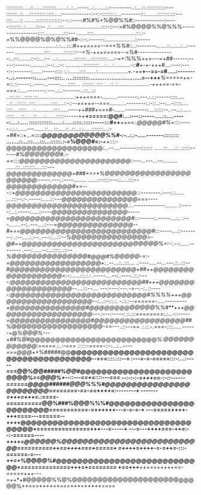 :::::::::::.....::......:::::::::.......:..:...----:...:.......:.:---------..:....::.:::::::::::::---
:::::::..::....:::::::::::.:::::....:------------:--:-::::::::.:...--------:::........::::::::.:::---
::::.....:: ........:::::::::::::::::--:.:----:#%#%+%@@%%#::------------:-----::::::::..:.......:::--
.:......:::.........................::::-::--:=#%@@@@%%@%%%*------------------::::.............:::---
.......::::............................:::.:-=*%%@@@@%@%@%%##-::-:.------:....................::-----
.................................:.:....::.:#*=++====--==+%%#::..:--------.......::.......:...:------
...................::::.........:::::::::--=%*-+++=====--=*%#---------------:..:-:........::-::...:--
...:...........::::::::...:::::::::::....:-=*+:%%%*=+=---=+##------:-----:------...........:--:...:-:
............::::::::::....:....:...........-::**#**+-*+-+++#....----:----:-:-------:......:-----:::::
:.:.......::::.......:....................+*.-++***+--==-=#.....:--------..:.-------::......---::::..
....:::::::::..............................=--+++***%=====*+=-=::.::-----:..----...-----.....:::::...
.:::::::..::::.....::..:.....................-++*+==-==-===.:.....-------:.---..:..:-------..:::...::
..:::.:::...:::::.:::........................:+++***====-..........--------:.---.:.:.:------::::.....
..::...:::.::..::::...........::::....::-::--+=*++=--===...........--------:.:-::..:--:...-:::::.....
::::....:::::.....:............::::......----+*+*###+===#-.......---------:....::::::--..--...:......
:::::.....::......::.....:.......:::::------=+***+=====:@@#:...:---::-----.....::....-----:....:.....
:::::::::::::......:.....:::::.:::::-----:::#++**++==*:.@@@@@#%*=::::-----.:.:.:......---.......::...
:::.....::..::...:.:.....::::::::...:-+##=::+...=***::::@@@@@@@@@@@@%%#-:-..:.:-.....-------:::::::::
.......::...:::....:::...::::::.:-=*%@@@#=:-***+*+::::-@@@@@@@@@@@@@@@@@@@:...--....-------:-::::::::
......:::.....::..::::::------*#%@@@@@@@#.:-***+=::::@@@@@@@@@@@@@@@@@@@@@@::---...---...--:.........
......:::..::::::::....::::---@@@@@@@@@@@@@=###+==+%@@@@@@@@@@@@@@@@@@@@@@@:-----.---:.:----.........
......::-:::::---::.....::::--@@@@@@@@@@@@@#+=---::+@@@@@@@@@@@@@@@@@@@@@@@@.::--------.:---:.:......
....:::--::-.-----:.....:::---@@@@@@@@@@@@@@@===----@@@@@@@@@@@@@@@@@@@@@@@@.:..-------------........
::-----:...:.-----:.....::----@@@@@@@@@@@@@@@--*---=@@@@@@@@@@@@@@@@@@@@@@@@#:::------:..-----....:..
:---........--:..---....::---=@@@@@@@@@@@@@@@--#+==@@@@@@@@@@@@@@@@@@@@@@@@@@#:::-----....::--------:
.:--.....:.:--..---::...:::--%@@@@@@@@@@@@@@@=-@#==@@@@@@@@@@@@@@@@@@@@@@@@@@@%=:-:.--:......--------
.---:......--:...:::::..:::--%@@@@@@@@@@@@@@@#@@@#%@@@@@-=:-=**@@@@@@@@@@@@@@@@@@+:..--...::..:::....
.:----.....--...---.::..:::--#@@@@@@@@@@@@@@@*@@@@@@@@@@+*##***++@@@@@@@@@@@@@@@@@@@=:-:......:::.:.:
.-----....--:..----..::.:----:@@@@@@@@@@@@@@@*@@@@@@@@@@@##****+++@@@@@@@@@@@@@@@@@@@@--....:::--....
---:----:---.-=--.-:..::-----:@@@@@@@@@@@@@@@*@@@@@@@@@@@@#%%%%*+++@@@@@@@@@@@@@@@@@@@--:...::-:::.:.
-.::.:--======-.....---------+@@@@@@@@@@@@@@@#@@@@@@@@@@@@@%%#**+++@@@@@@@@@@@@@@@@@@@---.:---:-----:
::.:::========:.:...-::-----=@@@@@@@@@@@@@@@@#@@@@@@@@@@@@@@@@@@#*#%@@@@@@@@@@@@@@@@@@-==---..::---==
.:.::.-.===-::::......------=@*%@@@%---+##%@*#@@@@@@@@@@@@@@@@@@@@@@@@@*%:@@@@@@@@@@@@:=====.:..:-===
::::::-====-::-:...:...----===@@@+*+%#####@@**@@@@@@@@@@@@@@@@@@@@@@@@@@@@@@@@@@@@@@@--===::::.:::--=
:---=-=-=====:::-:...:-----===@@%@@*#####%@@*#@@@@@@@@@@@@@@@@@@@@@@@@@%==*@@@%+--::---==+=::::---===
--:-:-:-=+++==-:-::------======@@@@######@@@%%%#@@@@@@@@@@@@@@@@@@@@@@@@========-==-==++++=:--------+
-------=+++=+++=.:====-==========*@@%###%@@@%%%#@@@@@@@@@@@@@@@@@@@@@@@@===========-=++++++---=-=-=-+
---=====++++-+++====---======--++++@@@@@@@@@@@@@@@@@@@@@@@@@@@@@@@@@@@@@+===============+++---=-----+
---=---++++===-++=:--:-======----++++=*@@@@@@%@@@@@@@@@@@@@@@@@@@@@@@@@@@==========++==++++===+=====+
=++*++=++++-=-=++=-:::-======-=---++=+%@@@@%#@@@@@@@@@@@@@@@@@@@@@@@@@@@@+==============+++=+========
+==+++**+++==+++++==-=====+++---=++*+#@@@@@%%@%@@@@@@@@@@@@@@@@@@@@@@@@@@%++===++++=+===+++=+++++====


